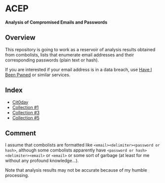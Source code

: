 # ACEP

**Analysis of Compromised Emails and Passwords**

## Overview

This repository is going to work as a reservoir of analysis results obtained from combolists, lists that enumerate email addresses and their corresponding passwords (plain text or hash).

If you are interested if your email address is in a data breach, use [Have I Been Pwned](https://haveibeenpwned.com/) or similar services.

## Index

- [Cit0day](./Data/Cit0day)
- [Collection #1](./Data/Collection_1)
- [Collection #3](./Data/Collection_3)
- [Collection #5](./Data/Collection_5)

## Comment

I assume that combolists are formatted like `<email><delimiter><password or hash>`, although some combolists apparently have `<password or hash><delimiter><email>` or `<email>` or some sort of garbage (at least for me without any profound knowledge...).

Note that analysis results may not be accurate because of my humble processing.

